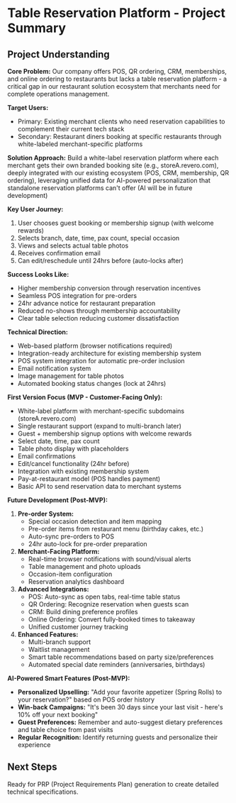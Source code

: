  # Table Reservation Platform - Project Summary

## Project Understanding
**Core Problem:** Our company offers POS, QR ordering, CRM, memberships, and online ordering to restaurants but lacks a table reservation platform - a critical gap in our restaurant solution ecosystem that merchants need for complete operations management.

**Target Users:** 
- Primary: Existing merchant clients who need reservation capabilities to complement their current tech stack
- Secondary: Restaurant diners booking at specific restaurants through white-labeled merchant-specific platforms

**Solution Approach:** Build a white-label reservation platform where each merchant gets their own branded booking site (e.g., storeA.revero.com), deeply integrated with our existing ecosystem (POS, CRM, membership, QR ordering), leveraging unified data for AI-powered personalization that standalone reservation platforms can't offer (AI will be in future development)

**Key User Journey:** 
1. User chooses guest booking or membership signup (with welcome rewards)
2. Selects branch, date, time, pax count, special occasion
4. Views and selects actual table photos
5. Receives confirmation email
6. Can edit/reschedule until 24hrs before (auto-locks after)

**Success Looks Like:** 
- Higher membership conversion through reservation incentives
- Seamless POS integration for pre-orders
- 24hr advance notice for restaurant preparation
- Reduced no-shows through membership accountability
- Clear table selection reducing customer dissatisfaction

**Technical Direction:** 
- Web-based platform (browser notifications required)
- Integration-ready architecture for existing membership system
- POS system integration for automatic pre-order inclusion
- Email notification system
- Image management for table photos
- Automated booking status changes (lock at 24hrs)

**First Version Focus (MVP - Customer-Facing Only):** 
- White-label platform with merchant-specific subdomains (storeA.revero.com)
- Single restaurant support (expand to multi-branch later)
- Guest + membership signup options with welcome rewards
- Select date, time, pax count
- Table photo display with placeholders
- Email confirmations
- Edit/cancel functionality (24hr before)
- Integration with existing membership system
- Pay-at-restaurant model (POS handles payment)
- Basic API to send reservation data to merchant systems


**Future Development (Post-MVP):**
1. **Pre-order System:** 
   - Special occasion detection and item mapping
   - Pre-order items from restaurant menu (birthday cakes, etc.)
   - Auto-sync pre-orders to POS
   - 24hr auto-lock for pre-order preparation
2. **Merchant-Facing Platform:** 
   - Real-time browser notifications with sound/visual alerts
   - Table management and photo uploads
   - Occasion-item configuration
   - Reservation analytics dashboard
3. **Advanced Integrations:**
   - POS: Auto-sync as open tabs, real-time table status
   - QR Ordering: Recognize reservation when guests scan
   - CRM: Build dining preference profiles
   - Online Ordering: Convert fully-booked times to takeaway
   - Unified customer journey tracking
4. **Enhanced Features:**
   - Multi-branch support
   - Waitlist management
   - Smart table recommendations based on party size/preferences
   - Automated special date reminders (anniversaries, birthdays)

**AI-Powered Smart Features (Post-MVP):**
- **Personalized Upselling:** "Add your favorite appetizer (Spring Rolls) to your reservation?" based on POS order history
- **Win-back Campaigns:** "It's been 30 days since your last visit - here's 10% off your next booking"
- **Guest Preferences:** Remember and auto-suggest dietary preferences and table choice from past visits
- **Regular Recognition:** Identify returning guests and personalize their experience

## Next Steps
Ready for PRP (Project Requirements Plan) generation to create detailed technical specifications.